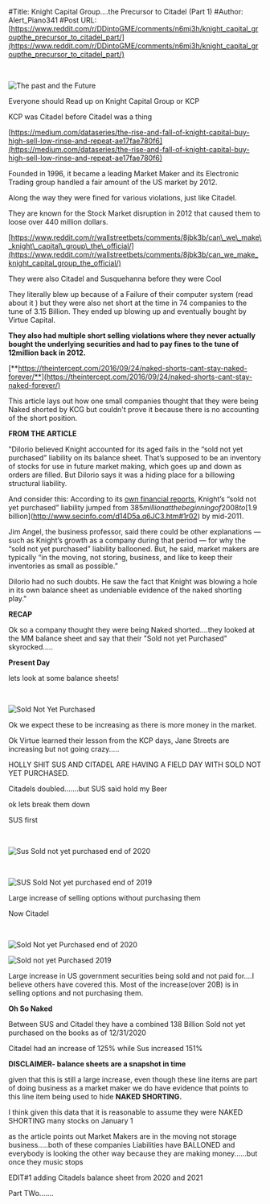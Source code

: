 #Title: Knight Capital Group....the Precursor to Citadel (Part 1)
#Author: Alert_Piano341
#Post URL: [https://www.reddit.com/r/DDintoGME/comments/n6mj3h/knight_capital_groupthe_precursor_to_citadel_part/](https://www.reddit.com/r/DDintoGME/comments/n6mj3h/knight_capital_groupthe_precursor_to_citadel_part/)


&#x200B;

![The past and the Future](https://preview.redd.it/zb2rs9811lx61.png?width=299&format=png&auto=webp&s=685679bf13dba98aeb620bfec8d7c4c0ffa719be)

Everyone should Read up on Knight Capital Group or KCP

KCP was Citadel before Citadel was a thing

[https://medium.com/dataseries/the-rise-and-fall-of-knight-capital-buy-high-sell-low-rinse-and-repeat-ae17fae780f6](https://medium.com/dataseries/the-rise-and-fall-of-knight-capital-buy-high-sell-low-rinse-and-repeat-ae17fae780f6)

Founded in 1996, it became a leading Market Maker and its Electronic Trading group handled a fair amount of the US market by 2012.

Along the way they were fined for various violations, just like Citadel.

They are known for the Stock Market disruption in 2012 that caused them to loose over 440 million dollars.

[https://www.reddit.com/r/wallstreetbets/comments/8jbk3b/can\_we\_make\_knight\_capital\_group\_the\_official/](https://www.reddit.com/r/wallstreetbets/comments/8jbk3b/can_we_make_knight_capital_group_the_official/)

They were also Citadel and Susquehanna before they were Cool

They literally blew up because of a Failure of their computer system (read about it ) but they were also net short at the time in 74 companies to the tune of 3.15 Billion.  They ended up blowing up and eventually bought by Virtue Capital.

**They also had multiple short selling violations where they never actually bought the underlying securities and had to pay fines to the tune of 12million back in 2012.**

[**https://theintercept.com/2016/09/24/naked-shorts-cant-stay-naked-forever/**](https://theintercept.com/2016/09/24/naked-shorts-cant-stay-naked-forever/)

This article lays out how one small companies thought that they were being Naked shorted by KCG but couldn't prove it because there is no accounting of the short position.

**FROM THE ARTICLE**

"DiIorio believed Knight accounted for its aged fails in the “sold not yet purchased” liability on its balance sheet. That’s supposed to be an inventory of stocks for use in future market making, which goes up and down as orders are filled. But DiIorio says it was a hiding place for a billowing structural liability.

And consider this: According to its [own financial reports](http://www.zonebourse.com/KINGSPAN-GROUP-1412393/pdf/299641/Kingspan%20Group_SEC-Filing-10K.pdf), Knight’s “sold not yet purchased” liability jumped from $385 million at the beginning of 2008 to [$1.9 billion](http://www.secinfo.com/d14D5a.q6JC3.htm#1r02) by mid-2011.

Jim Angel, the business professor, said there could be other explanations — such as Knight’s growth as a company during that period — for why the “sold not yet purchased” liability ballooned. But, he said, market makers are typically “in the moving, not storing, business, and like to keep their inventories as small as possible.”

DiIorio had no such doubts. He saw the fact that Knight was blowing a hole in its own balance sheet as undeniable evidence of the naked shorting play."

**RECAP**

Ok so a company thought they were being Naked shorted....they looked at the MM balance sheet and say that their "Sold not yet Purchased" skyrocked.....

**Present Day**

lets look at some balance sheets!

&#x200B;

![Sold Not Yet Purchased](https://preview.redd.it/u4k15um2hlx61.png?width=936&format=png&auto=webp&s=b8af255dbf27a095371b1fcae4a30e21f699b0a5)

Ok we expect these to be increasing as there is more money in the market.

Ok Virtue learned their lesson from the KCP days, Jane Streets are increasing but not going crazy.....

HOLLY SHIT SUS AND CITADEL ARE HAVING A FIELD DAY WITH SOLD NOT YET PURCHASED.

Citadels doubled.......but SUS said hold my Beer

ok lets break them down

SUS first

&#x200B;

![Sus Sold not yet purchased end of 2020](https://preview.redd.it/x74pxffjhlx61.png?width=1083&format=png&auto=webp&s=573887c72fb562621d57355ddd7a5b4daa24c31f)

&#x200B;

![SUS Sold Not yet purchased end of 2019](https://preview.redd.it/4k1x4tpnhlx61.png?width=1055&format=png&auto=webp&s=8a8d11f1784515148a270112bb1ce403bc7e590e)

Large increase of selling options without purchasing them

Now Citadel

&#x200B;

![Sold Not yet Purchased end of 2020](https://preview.redd.it/9sqxnvsthlx61.png?width=775&format=png&auto=webp&s=c4578c7cb2d09662d60f08fe61f8573b44d1de1b)

![Sold not yet Purchased 2019](https://preview.redd.it/k5xk6rkyhlx61.png?width=1376&format=png&auto=webp&s=8bf5cbcfbff516c08d07af727da192fb9c036f2f)

Large increase in US government securities being sold and not paid for....I believe others have covered this.  Most of the increase(over 20B) is in selling options and not purchasing them.

**Oh So Naked**

Between SUS and Citadel they have a combined 138 Billion Sold not yet purchased on the books as of 12/31/2020

Citadel had an increase of 125% while Sus increased 151%

**DISCLAIMER- balance sheets are a snapshot in time**

given that this is still a large increase, even though these line items are part of doing business as a market maker we do have evidence that points to this line item being used to hide **NAKED SHORTING.**

I think given this data that it is reasonable to assume they were NAKED SHORTING many stocks on January 1

as the article points out Market Makers are in the moving not storage business.....both of these companies Liabilities have BALLONED and everybody is looking the other way because they are making money......but once they music stops

EDIT#1 adding Citadels balance sheet from 2020 and 2021 

Part TWo.......